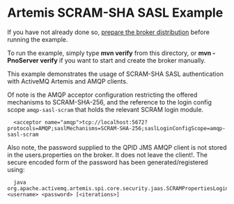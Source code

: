 # Artemis SCRAM-SHA SASL Example

If you have not already done so, [prepare the broker distribution](../../../../README.md#getting-started) before running the example.

To run the example, simply type **mvn verify** from this directory, or **mvn -PnoServer verify** 
if you want to start and create the broker manually.

This example demonstrates the usage of SCRAM-SHA SASL authentication with ActiveMQ Artemis and AMQP clients.

Of note is the AMQP acceptor configuration restricting the offered mechanisms to SCRAM-SHA-256, and the reference
to the login config scope ``amqp-sasl-scram`` that holds the relevant SCRAM login module.

````
  <acceptor name="amqp">tcp://localhost:5672?protocols=AMQP;saslMechanisms=SCRAM-SHA-256;saslLoginConfigScope=amqp-sasl-scram
````

Also note, the password supplied to the QPID JMS AMQP client is not stored in the users.properties on the broker. It does not
leave the client!.
The secure encoded form of the password has been generated/registered using:

```` 
  java org.apache.activemq.artemis.spi.core.security.jaas.SCRAMPropertiesLoginModule <username> <password> [<iterations>]
````